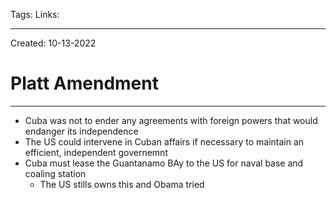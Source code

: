 Tags:
Links: 

---
Created: 10-13-2022
# Platt Amendment
---
- Cuba was not to ender any agreements with foreign powers that would endanger its independence
- The US could intervene in Cuban affairs if necessary to maintain an efficient, independent governemnt
- Cuba must lease the Guantanamo BAy to the US for naval base and coaling station
	- The US stills owns this and Obama tried 
